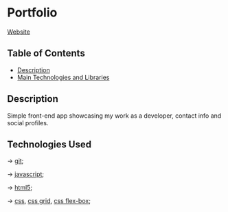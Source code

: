 # Portfolio
[Website](http://kutkurov.com/)

## Table of Contents

- [Description](#description)
- [Main Technologies and Libraries](#technologies-used)










## Description

Simple front-end app showcasing my work as a developer, contact info and social profiles.





## Technologies Used

-> [git](https://git-scm.com/doc);

-> [javascript](https://www.javascript.com/);

-> [html5](https://www.w3.org/html/);

-> [css](https://www.w3.org/Style/CSS/), [css grid](https://www.w3.org/TR/css-grid/), [css flex-box](https://www.w3.org/TR/css-flexbox/);